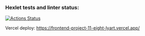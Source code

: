 ### Hexlet tests and linter status:
[![Actions Status](https://github.com/slamix/frontend-project-11/actions/workflows/hexlet-check.yml/badge.svg)](https://github.com/slamix/frontend-project-11/actions)

Vercel deploy: https://frontend-project-11-eight-lyart.vercel.app/
